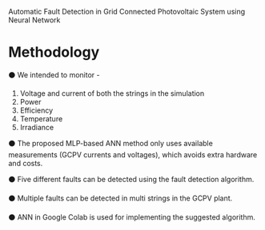 Automatic Fault Detection in Grid Connected Photovoltaic System using Neural Network 
# Methodology
⚫ We intended to monitor - 
1. Voltage and current of both the strings in the simulation
2. Power
3. Efficiency
4. Temperature 
5. Irradiance

⚫ The proposed MLP-based ANN method only uses available measurements (GCPV currents and voltages), which avoids extra hardware and costs.

⚫ Five different faults can be detected using the fault detection algorithm.

⚫ Multiple faults can be detected in multi strings in the GCPV plant.

⚫ ANN in Google Colab is used for implementing the suggested algorithm.

